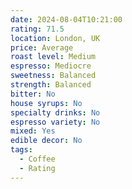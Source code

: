 ```yaml
---
date: 2024-08-04T10:21:00
rating: 71.5
location: London, UK
price: Average
roast level: Medium
espresso: Mediocre
sweetness: Balanced
strength: Balanced
bitter: No
house syrups: No
specialty drinks: No
espresso variety: No
mixed: Yes
edible decor: No
tags:
  - Coffee
  - Rating
---
```



